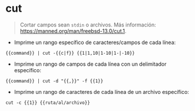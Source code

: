 # cut

> Cortar campos sean `stdin` o archivos.
> Más información: <https://manned.org/man/freebsd-13.0/cut.1>.

- Imprime un rango específico de caracteres/campos de cada línea:

`{{command}} | cut -{{c|f}} {{1|1,10|1-10|1-|-10}}`

- Imprime un rango de campos de cada línea con un delimitador específico:

`{{command}} | cut -d "{{,}}" -f {{1}}`

- Imprime un rango de caracteres de cada línea de un archivo específico:

`cut -c {{1}} {{ruta/al/archivo}}`
